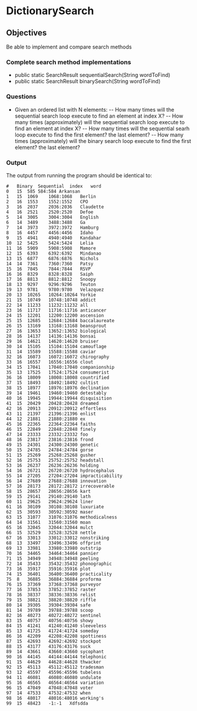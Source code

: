 # DictionarySearch

## Objectives
Be able to implement and compare search methods

### Complete search method implementations
- public static SearchResult sequentialSearch(String wordToFind)
- public static SearchResult binarySearch(String wordToFind)

### Questions
- Given an ordered list with N elements:
-- How many times will the sequential search loop execute to find an element at index X?
-- How many times (approximately) will the sequential search loop execute to find an element at index X?
-- How many times will the sequential searh loop execute to find the first element?  the last element?
-- How many times (approximately) will the binary search loop execute to find the first element? the last element?

### Output
The output from running the program should be identical to:
```
#	Binary	Sequential	index	word
0	15	585	584:584	Arkansan
1	15	1069	1068:1068	Berlin
2	16	1553	1552:1552	CPO
3	16	2037	2036:2036	Claudette
4	16	2521	2520:2520	Defoe
5	14	3005	3004:3004	English
6	14	3489	3488:3488	Ga
7	14	3973	3972:3972	Hamburg
8	16	4457	4456:4456	Idaho
9	15	4941	4940:4940	Kandahar
10	12	5425	5424:5424	Lelia
11	16	5909	5908:5908	Mamore
12	15	6393	6392:6392	Mindanao
13	15	6877	6876:6876	Nichols
14	14	7361	7360:7360	Patsy
15	16	7845	7844:7844	RSVP
16	16	8329	8328:8328	Saiph
17	16	8813	8812:8812	Snoopy
18	13	9297	9296:9296	Teuton
19	13	9781	9780:9780	Velazquez
20	13	10265	10264:10264	Yorkie
21	15	10749	10748:10748	addict
22	14	11233	11232:11232	all
23	16	11717	11716:11716	anticancer
24	15	12201	12200:12200	ascension
25	15	12685	12684:12684	baccalaureate
26	15	13169	13168:13168	beansprout
27	16	13653	13652:13652	biological
28	16	14137	14136:14136	bonsai
29	16	14621	14620:14620	bruiser
30	14	15105	15104:15104	camouflage
31	14	15589	15588:15588	caviar
32	16	16073	16072:16072	chirography
33	16	16557	16556:16556	clout
34	15	17041	17040:17040	companionship
35	13	17525	17524:17524	consumerist
36	16	18009	18008:18008	countrified
37	15	18493	18492:18492	cultist
38	15	18977	18976:18976	declination
39	14	19461	19460:19460	detestably
40	16	19945	19944:19944	disquisition
41	15	20429	20428:20428	dreamed
42	16	20913	20912:20912	effortless
43	11	21397	21396:21396	enlist
44	12	21881	21880:21880	ex
45	16	22365	22364:22364	faiths
46	15	22849	22848:22848	finely
47	14	23333	23332:23332	foo
48	16	23817	23816:23816	frond
49	15	24301	24300:24300	genetic
50	15	24785	24784:24784	gorse
51	15	25269	25268:25268	gusher
52	16	25753	25752:25752	headstall
53	16	26237	26236:26236	holding
54	16	26721	26720:26720	hydrocephalus
55	14	27205	27204:27204	impracticability
56	14	27689	27688:27688	innovation
57	16	28173	28172:28172	irrecoverable
58	15	28657	28656:28656	kart
59	15	29141	29140:29140	lath
60	11	29625	29624:29624	liner
61	16	30109	30108:30108	luxuriate
62	15	30593	30592:30592	maser
63	15	31077	31076:31076	methodicalness
64	14	31561	31560:31560	moan
65	16	32045	32044:32044	mulct
66	15	32529	32528:32528	nettle
67	16	33013	33012:33012	nonstriking
68	13	33497	33496:33496	offprint
69	13	33981	33980:33980	outstrip
70	16	34465	34464:34464	pannier
71	15	34949	34948:34948	peeling
72	14	35433	35432:35432	phonographic
73	16	35917	35916:35916	plot
74	15	36401	36400:36400	practicality
75	8	36885	36884:36884	proforma
76	15	37369	37368:37368	purveyor
77	16	37853	37852:37852	raster
78	16	38337	38336:38336	relist
79	15	38821	38820:38820	riffle
80	14	39305	39304:39304	safe
81	14	39789	39788:39788	scoop
82	16	40273	40272:40272	sentinel
83	15	40757	40756:40756	showy
84	15	41241	41240:41240	sleeveless
85	13	41725	41724:41724	someday
86	16	42209	42208:42208	spottiness
87	15	42693	42692:42692	stockpot
88	15	43177	43176:43176	suck
89	14	43661	43660:43660	sycophant
90	16	44145	44144:44144	telephonic
91	15	44629	44628:44628	thwacker
92	15	45113	45112:45112	tradesman
93	12	45597	45596:45596	tubeless
94	11	46081	46080:46080	undulate
95	16	46565	46564:46564	variation
96	15	47049	47048:47048	voter
97	14	47533	47532:47532	when
98	16	48017	48016:48016	working's
99	15	48423	-1:-1	Xdfsdda
```
